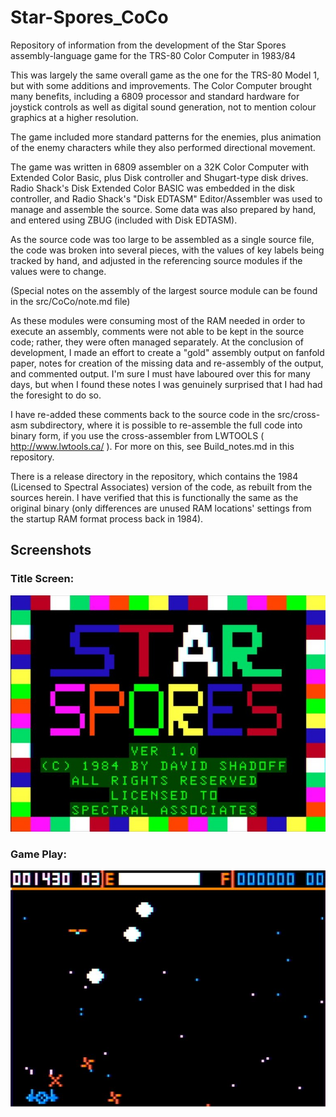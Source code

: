 # Star-Spores_CoCo
Repository of information from the development of the Star Spores assembly-language game for the TRS-80 Color Computer in 1983/84

This was largely the same overall game as the one for the TRS-80 Model 1,
but with some additions and improvements.  The Color Computer brought many
benefits, including a 6809 processor and standard hardware for joystick
controls as well as digital sound generation, not to mention colour
graphics at a higher resolution.

The game included more standard patterns for the enemies, plus animation
of the enemy characters while they also performed directional movement.

The game was written in 6809 assembler on a 32K Color Computer with
Extended Color Basic, plus Disk controller and Shugart-type disk drives.
Radio Shack's Disk Extended Color BASIC was embedded in the disk controller,
and Radio Shack's "Disk EDTASM" Editor/Assembler was used to manage and
assemble the source.  Some data was also prepared by hand, and entered
using ZBUG (included with Disk EDTASM).

As the source code was too large to be assembled as a single source file,
the code was broken into several pieces, with the values of key labels
being tracked by hand, and adjusted in the referencing source modules if
the values were to change.

(Special notes on the assembly of the largest source module can be found
in the src/CoCo/note.md file)

As these modules were consuming most of the RAM needed in order to
execute an assembly, comments were not able to be kept in the source
code; rather, they were often managed separately. At the conclusion of
development, I made an effort to create a "gold" assembly output on
fanfold paper, notes for creation of the missing data and re-assembly
of the output, and commented output.  I'm sure I must have laboured over
this for many days, but when I found these notes I was genuinely
surprised that I had had the foresight to do so.

I have re-added these comments back to the source code in the src/cross-asm
subdirectory, where it is possible to re-assemble the full code into binary
form, if you use the cross-assembler from LWTOOLS ( http://www.lwtools.ca/ ).
For more on this, see Build_notes.md in this repository.

There is a release directory in the repository, which contains the 1984
(Licensed to Spectral Associates) version of the code, as rebuilt from
the sources herein. I have verified that this is functionally the same as the
original binary (only differences are unused RAM locations' settings from the
startup RAM format process back in 1984).

## Screenshots


### Title Screen:

![alt text](images/spores_title.jpg "Title Screen")


### Game Play:

![alt text](images/spores_game.jpg "Game Play")

